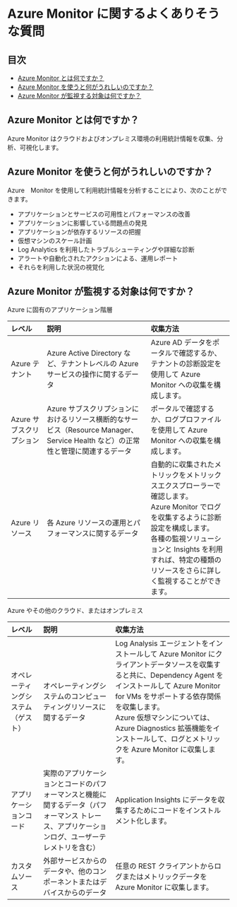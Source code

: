 # Azure Monitor に関するよくありそうな質問

## 目次

- [Azure Monitor とは何ですか？](#q-about)
- [Azure Monitor を使うと何がうれしいのですか？](#q-about2)
- [Azure Monitor が監視する対象は何ですか？](#q-monitor-object)

## <a id="q-about">Azure Monitor とは何ですか？</a>

Azure Monitor はクラウドおよびオンプレミス環境の利用統計情報を収集、分析、可視化します。

## <a id="q-about2">Azure Monitor を使うと何がうれしいのですか？</a>

Azure　Monitor を使用して利用統計情報を分析することにより、次のことができます。

- アプリケーションとサービスの可用性とパフォーマンスの改善
- アプリケーションに影響している問題点の発見
- アプリケーションが依存するリソースの把握
- 仮想マシンのスケール計画
- Log Analytics を利用したトラブルシューティングや詳細な診断
- アラートや自動化されたアクションによる、運用レポート
- それらを利用した状況の視覚化

## <a id="q-monitor-object">Azure Monitor が監視する対象は何ですか？</a>

Azure に固有のアプリケーション階層

| レベル | 説明 | 収集方法 |
| :---- | :------ | :------ |
| Azure テナント | Azure Active Directory など、テナントレベルの Azure サービスの操作に関するデータ | Azure AD データをポータルで確認するか、テナントの診断設定を使用して Azure Monitor への収集を構成します。 |
| Azure サブスクリプション | Azure サブスクリプションにおけるリソース横断的なサービス（Resource Manager、Service Health など）の正常性と管理に関連するデータ | ポータルで確認するか、ログプロファイルを使用して Azure Monitor への収集を構成します。 |
| Azure リソース | 各 Azure リソースの運用とパフォーマンスに関するデータ | 自動的に収集されたメトリックをメトリックスエクスプローラーで確認します。<br />Azure Monitor でログを収集するように診断設定を構成します。<br />各種の監視ソリューションと Insights を利用すれば、特定の種類のリソースをさらに詳しく監視することができます。 |

Azure やその他のクラウド、またはオンプレミス

| レベル | 説明 | 収集方法 |
| :---- | :------ | :------ |
| オペレーティングシステム（ゲスト） | オペレーティングシステムのコンピューティングリソースに関するデータ | Log Analysis エージェントをインストールして Azure Monitor にクライアントデータソースを収集すると共に、Dependency Agent をインストールして Azure Monitor for VMs をサポートする依存関係を収集します。<br />Azure 仮想マシンについては、Azure Diagnostics 拡張機能をインストールして、ログとメトリックを Azure Monitor に収集します。 |
| アプリケーションコード | 実際のアプリケーションとコードのパフォーマンスと機能に関するデータ（パフォーマンス トレース、アプリケーションログ、ユーザーテレメトリを含む） | Application Insights にデータを収集するためにコードをインストルメント化します。 |
| カスタムソース | 外部サービスからのデータや、他のコンポーネントまたはデバイスからのデータ | 任意の REST クライアントからログまたはメトリックデータを Azure Monitor に収集します。 |

